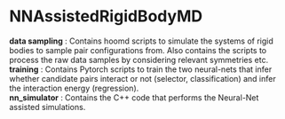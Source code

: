 # NNAssistedRigidBodyMD

**data sampling** : Contains hoomd scripts to simulate the systems of rigid bodies to sample pair configurations from. Also contains the scripts to process the raw data samples by considering relevant symmetries etc.     
**training** : Contains Pytorch scripts to train the two neural-nets that infer whether candidate pairs interact or not (selector, classification) and infer the interaction energy (regression).     
**nn_simulator** : Contains the C++ code that performs the Neural-Net assisted simulations. 
